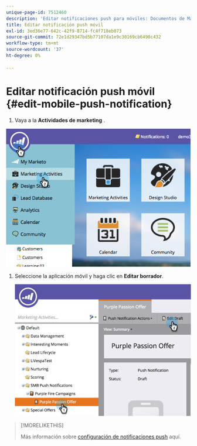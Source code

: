 ```yaml
---
unique-page-id: 7512460
description: 'Editar notificaciones push para móviles: Documentos de Marketo: Documentación del producto'
title: Editar notificación push móvil
exl-id: 3ed36e77-642c-42f9-8714-fc4f718eb073
source-git-commit: 72e1d29347bd5b77107da1e9c30169cb6490c432
workflow-type: tm+mt
source-wordcount: '37'
ht-degree: 0%

---
```


# Editar notificación push móvil {#edit-mobile-push-notification}

1. Vaya a la **Actividades de marketing** .

![](assets/image2015-4-22-18-3a44-3a42.png)

1. Seleccione la aplicación móvil y haga clic en **Editar borrador**.

   ![](assets/image2015-4-22-18-3a45-3a13.png)

>[!MORELIKETHIS]
>
>Más información sobre [configuración de notificaciones push](/help/marketo/product-docs/mobile-marketing/push-notifications/configure-mobile-push-notification.md) aquí.
